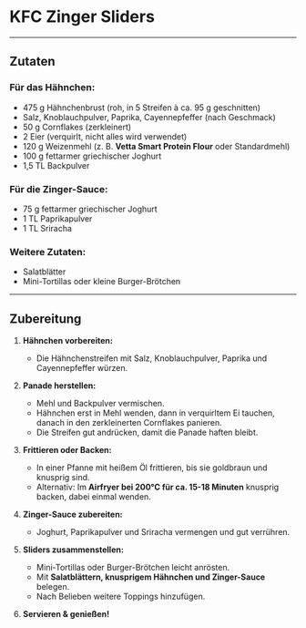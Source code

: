 # KFC Zinger Sliders  

---

## Zutaten  

### **Für das Hähnchen:**  
- 475 g Hähnchenbrust (roh, in 5 Streifen à ca. 95 g geschnitten)  
- Salz, Knoblauchpulver, Paprika, Cayennepfeffer (nach Geschmack)  
- 50 g Cornflakes (zerkleinert)  
- 2 Eier (verquirlt, nicht alles wird verwendet)  
- 120 g Weizenmehl (z. B. **Vetta Smart Protein Flour** oder Standardmehl)  
- 100 g fettarmer griechischer Joghurt  
- 1,5 TL Backpulver  

### **Für die Zinger-Sauce:**  
- 75 g fettarmer griechischer Joghurt  
- 1 TL Paprikapulver  
- 1 TL Sriracha  

### **Weitere Zutaten:**  
- Salatblätter  
- Mini-Tortillas oder kleine Burger-Brötchen  

---

## Zubereitung  

1. **Hähnchen vorbereiten:**  
   - Die Hähnchenstreifen mit Salz, Knoblauchpulver, Paprika und Cayennepfeffer würzen.  

2. **Panade herstellen:**  
   - Mehl und Backpulver vermischen.  
   - Hähnchen erst in Mehl wenden, dann in verquirltem Ei tauchen, danach in den zerkleinerten Cornflakes panieren.  
   - Die Streifen gut andrücken, damit die Panade haften bleibt.  

3. **Frittieren oder Backen:**  
   - In einer Pfanne mit heißem Öl frittieren, bis sie goldbraun und knusprig sind.  
   - Alternativ: Im **Airfryer bei 200°C für ca. 15-18 Minuten** knusprig backen, dabei einmal wenden.  

4. **Zinger-Sauce zubereiten:**  
   - Joghurt, Paprikapulver und Sriracha vermengen und gut verrühren.  

5. **Sliders zusammenstellen:**  
   - Mini-Tortillas oder Burger-Brötchen leicht anrösten.  
   - Mit **Salatblättern, knusprigem Hähnchen und Zinger-Sauce** belegen.  
   - Nach Belieben weitere Toppings hinzufügen.  

6. **Servieren & genießen!**   
